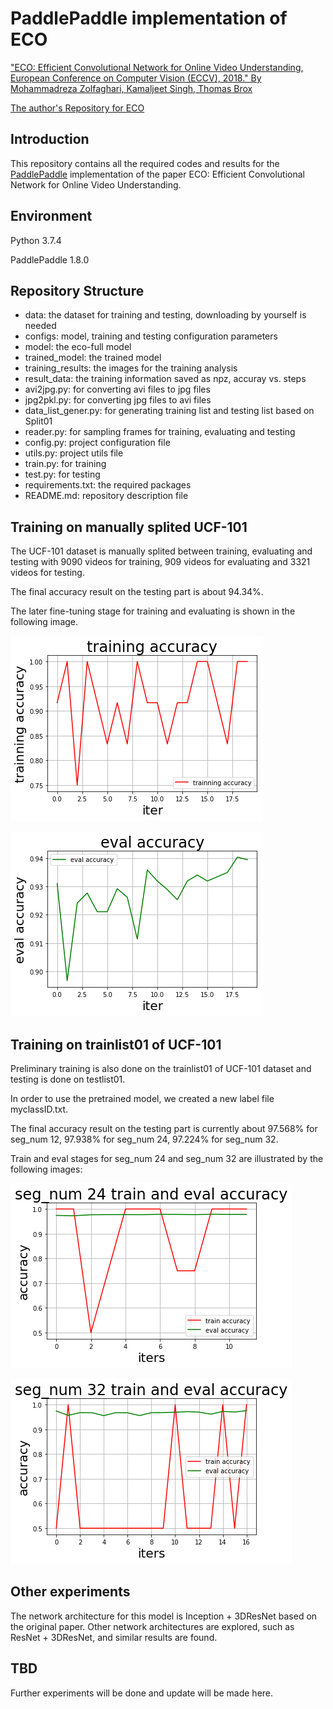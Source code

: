 # PaddlePaddle implementation of ECO

["ECO: Efficient Convolutional Network for Online Video Understanding, European Conference on Computer Vision (ECCV), 2018." By Mohammadreza Zolfaghari, Kamaljeet Singh, Thomas Brox](https://arxiv.org/abs/1804.09066)

[The author's Repository for ECO](https://github.com/mzolfaghari/ECO-efficient-video-understanding)


## Introduction

This repository contains all the required codes and results for the [PaddlePaddle](https://github.com/paddlepaddle) implementation of the paper ECO: Efficient Convolutional Network for Online Video Understanding.

## Environment

Python 3.7.4

PaddlePaddle 1.8.0

## Repository Structure

* data: the dataset for training and testing, downloading by yourself is needed
* configs: model, training and testing configuration parameters
* model: the eco-full model
* trained_model: the trained model
* training_results: the images for the training analysis
* result_data: the training information saved as npz, accuray vs. steps
* avi2jpg.py: for converting avi files to jpg files
* jpg2pkl.py: for converting jpg files to avi files
* data_list_gener.py: for generating training list and testing list based on Split01
* reader.py: for sampling frames for training, evaluating and testing
* config.py: project configuration file
* utils.py: project utils file
* train.py: for training
* test.py: for testing
* requirements.txt: the required packages
* README.md: repository description file


## Training on manually splited UCF-101

The UCF-101 dataset is manually splited between training, evaluating and testing with 9090 videos for training, 909 videos for evaluating and 3321 videos for testing. 

The final accuracy result on the testing part is about 94.34%.

The later fine-tuning stage for training and evaluating is shown in the following image.

![training accuracy](https://github.com/eepgxxy/ECO_PaddlePaddle/blob/master/training_results/train_1.png)

![eval accuracy](https://github.com/eepgxxy/ECO_PaddlePaddle/blob/master/training_results/eval_1.png)

## Training on trainlist01 of UCF-101

Preliminary training is also done on the trainlist01 of UCF-101 dataset and testing is done on testlist01. 

In order to use the pretrained model, we created a new label file myclassID.txt.

The final accuracy result on the testing part is currently about 97.568% for seg_num 12, 97.938% for seg_num 24, 97.224% for seg_num 32.

Train and eval stages for seg_num 24 and seg_num 32 are illustrated by the following images:

![training and eval for seg_num 24](https://github.com/eepgxxy/ECO_PaddlePaddle/blob/master/training_results/train_eval_24.png)

![training and eval for seg_num 32](https://github.com/eepgxxy/ECO_PaddlePaddle/blob/master/training_results/train_eval_32.png)

## Other experiments

The network architecture for this model is Inception + 3DResNet based on the original paper. Other network architectures are explored, such as ResNet + 3DResNet, and similar results are found.

## TBD

Further experiments will be done and update will be made here.


